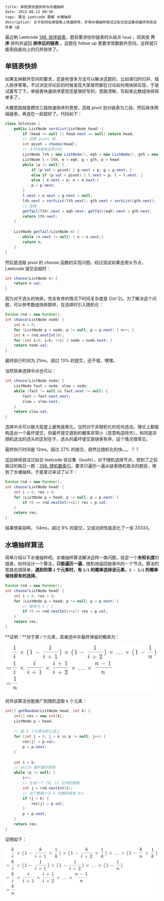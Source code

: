 ```
title: 单链表快速排序与水塘抽样
date: 2022.06.11 09:56
tags: 算法 Leetcode 题解 水塘抽样
description: 关于如何在单链表上快速排序，并用水塘抽样尝试过拟合验证集但最终失败这件事（逃
```

最近刷 Leetcode [148. 排序链表](https://leetcode.cn/problems/sort-list/)，题目要求给你链表的头结点 `head` ，将其按 **升序** 排列并返回 **排序后的链表** 。这题在 follow up 里要求常数额外空间，这样就只能用自底向上的归并排序了。

## 单链表快排

如果去掉额外空间的要求，还是有很多方法可以解决这题的，比如递归的归并、插入排序等等。不过浏览评论区的时候发现大家居然都在讨论如何用快排实现，于是试着写了下。单链表快速排序感觉还是很好写的，思路清晰，写起来比数组快排简单多了。

大概思路就是模仿三路快速排序的思想，选取 pivot 划分链表为三段，然后排序两端链表，再连在一起就好了。代码如下：

```java
class Solution {
    public ListNode sortList(ListNode head) {
        if (head == null || head.next == null) return head;
        // 选取 pivot 值
        int pivot = choose(head);
        // 头节点避免边界讨论
        ListNode lth = new ListNode(), eqh = new ListNode(), gth = new ListNode();
        ListNode l = lth, e = eqh, g = gth, p = head;
        while (p != null) {
            if (p.val > pivot) { g.next = p; g = g.next; } 
            else if (p.val < pivot) { l.next = p; l = l.next; } 
            else { e.next = p; e = e.next;}
            p = p.next;
        }
        l.next = e.next = g.next = null;
        lth.next = sortList(lth.next); gth.next = sortList(gth.next);
        // 连接
        getTail(lth).next = eqh.next; getTail(eqh).next = gth.next;
        return lth.next;
    }

    ListNode getTail(ListNode n) {
        while (n.next != null) { n = n.next;}
        return n;
    }
}
```

然后是选取 pivot 的 choose 函数的实现问题。经过测试如果选用头节点，Leetcode 提交会超时：

```java
int choose(ListNode n) {
    return n.val;
}
```

因为对于选头的快排，完全有序的情况下时间复杂度是 O(n^2)。为了解决这个问题，可以参考数组快排那样，在选择时引入随机化：

```java
Random rnd = new Random();
int choose(ListNode node) {
    int n = 0;
    for (ListNode p = node; p != null; p = p.next) { n++; }
    int k = rnd.nextInt(n);
    for (int i=0; i<k; ++i) { node = node.next; }
    return node.val;
}
```

最终执行时间为 21ms，超过 13% 的提交，还不错，嘿嘿。



 当然简单选择中点也可以：

```java
int choose(ListNode node) {
    ListNode fast = node, slow = node;
    while (fast != null && fast.next != null) {
        fast = fast.next.next;
        slow = slow.next;
    }
    return slow.val;
}
```

选择中点可以极大程度上避免链表化。当然对于非随机化的任何选法，理论上都能构造出一个最坏提交，但最坏提交遇到的概率非常小（恶意构造除外）。和同是非随机选法的选头的区别在于，选头的最坏提交是链表有序，这个情况很常见。

最终执行时间是 12ms，超过 27% 的提交，居然比随机化的快。。。？？



这边继续尝试过拟合 leetcode 验证集（bushi），对于随机选择节点，想到了之前做过的每日一题：[398. 随机数索引](https://leetcode.cn/problems/random-pick-index/)，要求只遍历一遍从链表随机取点的题目，用到了水塘抽样。于是拿过来试了以下：

```java
Random rnd = new Random();
int choose(ListNode head) {
    int i = 0, res = 0;
    for (ListNode p = head; p != null; p = p.next) {
        if (0 == rnd.nextInt(++i)) res = p.val;
    }
    return res;
}
```

结果很美丽啊， 54ms，超过 9% 的提交，又成功把性能恶化了一些 23333。

## 水塘抽样算法

简单介绍以下水塘抽样吧。水塘抽样算法解决这样一类问题，给定一个**未知长度**的链表，如何设计一个算法，**只能遍历一遍**，随机地返回链表中的一个节点。算法的思路也很简单，**遇到的第 `i` 个元素时，有 `1/i` 的概率选择该元素，`1 - 1/i` 的概率保持原有的选择**。

```java
Random rnd = new Random();
int choose(ListNode head) {
    int i = 0, res = 0;
    for (ListNode p = head; p != null; p = p.next) {
        // 概率为 1 / i
        if (0 == rnd.nextInt(++i)) res = p.val;
    }
    return res;
}
```

**证明：**对于第  i  个元素，其被选中并最终保留的概率为：

![img](/res/202206110956/formula1.png)

另外该算法也能推广到随机选取 k 个元素：

```java
int[] getRandom(ListNode head, int k) {
    int[] res = new int[k];
    ListNode p = head;

    // 前 k 个元素先默认选上
    for (int j = 0; j < k && p != null; j++) {
        res[j] = p.val;
        p = p.next;
    }

    int i = k;
    // while 循环遍历链表
    while (p != null) {
        i++;
        // 生成一个 [0, i) 之间的整数
        int j = rnd.nextInt(i);
        // 这个整数小于 k 的概率就是 k/i
        if (j < k) {
            res[j] = p.val;
        }
        p = p.next;
    }
    return res;
}
```

证明如下：

![img](/res/202206110956/formula2.png)
